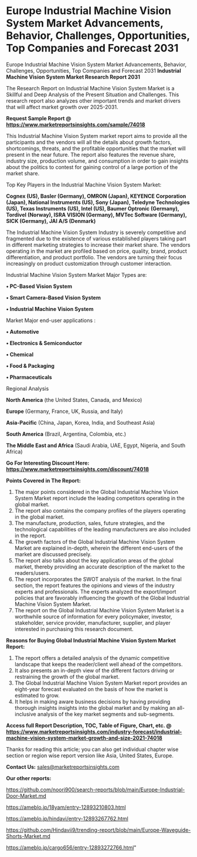 # Europe Industrial Machine Vision System Market Advancements, Behavior, Challenges, Opportunities, Top Companies and Forecast 2031
Europe Industrial Machine Vision System Market Advancements, Behavior, Challenges, Opportunities, Top Companies and Forecast 2031
<strong>Industrial Machine Vision System Market Research Report 2031</strong>

The Research Report on Industrial Machine Vision System Market is a Skillful and Deep Analysis of the Present Situation and Challenges. This research report also analyzes other important trends and market drivers that will affect market growth over 2025-2031.

<strong>Request Sample Report @ <a href=https://www.marketreportsinsights.com/sample/74018>https://www.marketreportsinsights.com/sample/74018</a></strong>

This Industrial Machine Vision System market report aims to provide all the participants and the vendors will all the details about growth factors, shortcomings, threats, and the profitable opportunities that the market will present in the near future. The report also features the revenue share, industry size, production volume, and consumption in order to gain insights about the politics to contest for gaining control of a large portion of the market share.

Top Key Players in the Industrial Machine Vision System Market:

<strong>Cognex (US), Basler (Germany), OMRON (Japan), KEYENCE Corporation (Japan), National Instruments (US), Sony (Japan), Teledyne Technologies (US), Texas Instruments (US), Intel (US), Baumer Optronic (Germany), Tordivel (Norway), ISRA VISION (Germany), MVTec Software (Germany), SICK (Germany), JAI A/S (Denmark)</strong>

The Industrial Machine Vision System Industry is severely competitive and fragmented due to the existence of various established players taking part in different marketing strategies to increase their market share. The vendors operating in the market are profiled based on price, quality, brand, product differentiation, and product portfolio. The vendors are turning their focus increasingly on product customization through customer interaction.

Industrial Machine Vision System Market Major Types are:

<strong>• PC-Based Vision System

• Smart Camera-Based Vision System

• Industrial Machine Vision System</strong>

Market Major end-user applications :

<strong>• Automotive

• Electronics & Semiconductor

• Chemical

• Food & Packaging

• Pharmaceuticals</strong>

Regional Analysis

</u><strong><b>North America</b></strong> (the United States, Canada, and Mexico)

<strong><b>Europe </b></strong>(Germany, France, UK, Russia, and Italy)

<strong><b>Asia-Pacific</b></strong> (China, Japan, Korea, India, and Southeast Asia)

<strong><b>South America</b></strong> (Brazil, Argentina, Colombia, etc.)

<strong><b>The Middle East and Africa</b></strong> (Saudi Arabia, UAE, Egypt, Nigeria, and South Africa)

<strong>Go For Interesting Discount Here: <a href=https://www.marketreportsinsights.com/discount/74018>https://www.marketreportsinsights.com/discount/74018</a></strong>

<strong>Points Covered in The Report:</strong>
<ol>
  <li>The major points considered in the Global Industrial Machine Vision System Market report include the leading competitors operating in the global market.</li>
  <li>The report also contains the company profiles of the players operating in the global market.</li>
  <li>The manufacture, production, sales, future strategies, and the technological capabilities of the leading manufacturers are also included in the report.</li>
  <li>The growth factors of the Global Industrial Machine Vision System Market are explained in-depth, wherein the different end-users of the market are discussed precisely.</li>
  <li>The report also talks about the key application areas of the global market, thereby providing an accurate description of the market to the readers/users.</li>
  <li>The report incorporates the SWOT analysis of the market. In the final section, the report features the opinions and views of the industry experts and professionals. The experts analyzed the export/import policies that are favorably influencing the growth of the Global Industrial Machine Vision System Market.</li>
  <li>The report on the Global Industrial Machine Vision System Market is a worthwhile source of information for every policymaker, investor, stakeholder, service provider, manufacturer, supplier, and player interested in purchasing this research document.</li>
</ol>
<strong>Reasons for Buying Global Industrial Machine Vision System Market Report:</strong>

<ol>
  <li>The report offers a detailed analysis of the dynamic competitive landscape that keeps the reader/client well ahead of the competitors.</li>
  <li>It also presents an in-depth view of the different factors driving or restraining the growth of the global market.</li>
  <li>The Global Industrial Machine Vision System Market report provides an eight-year forecast evaluated on the basis of how the market is estimated to grow.</li>
  <li>It helps in making aware business decisions by having providing thorough insights insights into the global market and by making an all-inclusive analysis of the key market segments and sub-segments.</li>
</ol>
<strong>Access full Report Description, TOC, Table of Figure, Chart, etc. @ <a href=https://www.marketreportsinsights.com/industry-forecast/industrial-machine-vision-system-market-growth-and-size-2021-74018>https://www.marketreportsinsights.com/industry-forecast/industrial-machine-vision-system-market-growth-and-size-2021-74018</a></strong>


Thanks for reading this article; you can also get individual chapter wise section or region wise report version like Asia, United States, Europe.

<strong>Contact Us:</strong>
sales@marketreportsinsights.com

<strong>Our other reports:</strong>

<a href=https://github.com/noori900/search-reports/blob/main/Europe-Industrial-Door-Market.md>https://github.com/noori900/search-reports/blob/main/Europe-Industrial-Door-Market.md</a>

<a href=https://ameblo.jp/18yam/entry-12893210803.html>https://ameblo.jp/18yam/entry-12893210803.html</a>

<a href=https://ameblo.jp/hindavi/entry-12893267762.html>https://ameblo.jp/hindavi/entry-12893267762.html</a>

<a href=https://github.com/Hindavii9/trending-report/blob/main/Europe-Waveguide-Shorts-Market.md>https://github.com/Hindavii9/trending-report/blob/main/Europe-Waveguide-Shorts-Market.md</a>

<a href=https://ameblo.jp/cargo656/entry-12893272766.html>https://ameblo.jp/cargo656/entry-12893272766.html</a>"
